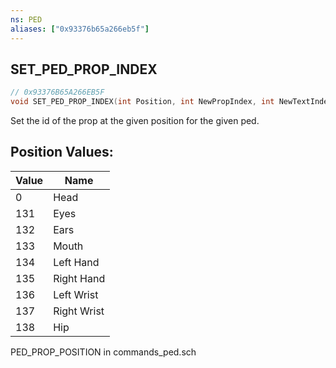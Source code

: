```yaml
---
ns: PED
aliases: ["0x93376b65a266eb5f"]
---
```

## SET_PED_PROP_INDEX

```c
// 0x93376B65A266EB5F
void SET_PED_PROP_INDEX(int Position, int NewPropIndex, int NewTextIndex, bool SyncWithBlend);
```

Set the id of the prop at the given position for the given ped.

## Position Values:
| Value | Name |
| --- | --- |
| 0 | Head |
| 131 | Eyes |
| 132 | Ears |
| 133 | Mouth |
| 134 | Left Hand |
| 135 | Right Hand |
| 136 | Left Wrist |
| 137 | Right Wrist |
| 138 | Hip |


PED_PROP_POSITION in commands_ped.sch

